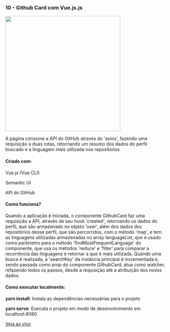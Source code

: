 <h3 align="left">10 - Github Card com Vue.js.js</h3>
<img src="https://drive.google.com/uc?export=view&id=1dRwdcaLuiqqCP0NNV_pr4rTnzefwjxu5" width="360" />
<p align="left">A página consome a API do GitHub através do 'axios', fazendo uma requisição a duas rotas, retornando um resumo dos dados do perfil buscado e a linguagem mais utilizada nos repositórios</p>

<h4 align="left">Criado com:</h4>
<p align="left">Vue.js (Vue CLI)</p>
<p align="left">Semantic UI</p>
<p align="left">API do GitHub</p>

<h4 align="left">Como funciona?</h4>
<p align="left">Quando a aplicação é iniciada, o componente GithubCard faz uma requisição a API, através de seu hook 'created', retornando os dados do perfil, que são armazenado no objeto 'user', além dos dados dos repositórios desse perfil, que são percorridos, com o método 'map', e tem as linguagens utilizadas armazenadas no array languageList, que é usado como parâmetro para o método 'findMostFrequentLanguage' do componente, que usa os métodos 'reduce' e 'filter' para comparar a recorrência das linguagens e retornar a que é mais utilizada. Quando uma busca é realizada, a 'searchKey' da instância principal é incrementada e, sendo passada como prop do componente GithubCard, atua como watcher, refazendo todos os passos, desde a requisição até a atribuição dos novos dados.</p>

<h4 align="left">Como executar localmente:</h4>
<p align="left"><b>yarn install</b>: Instala as dependências necessárias para o projeto</p>
<p align="left"><b>yarn serve</b>: Executa o projeto em modo de desenvolvimento em localhost:8080</p>

[Veja ao vivo](https://g31-github-resume-card.now.sh/)
